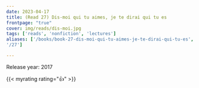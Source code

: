 ```yaml
---
date: 2023-04-17
title: (Read 27) Dis-moi qui tu aimes, je te dirai qui tu es
frontpage: "true"
cover: img/reads/dis-moi.jpg
tags: ['reads', 'nonfiction', 'lectures']
aliases: ['/books/book-27-dis-moi-qui-tu-aimes-je-te-dirai-qui-tu-es',
'/27']

---
```


Release year: 2017

{{< myrating rating="👍" >}}

